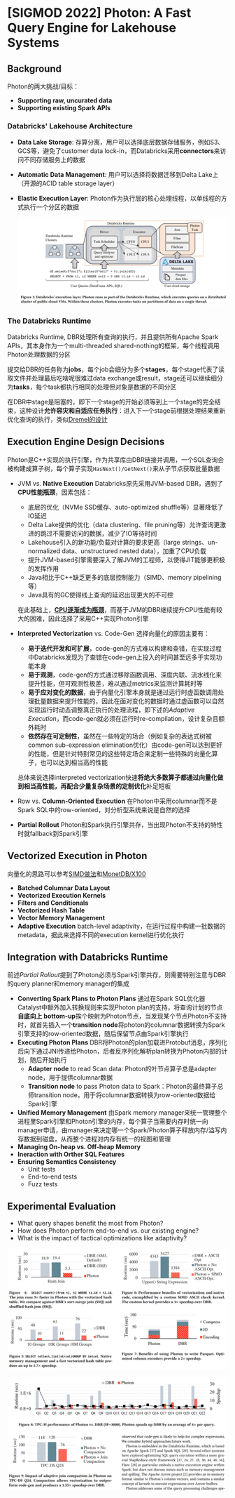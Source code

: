 # [SIGMOD 2022] Photon: A Fast Query Engine for Lakehouse Systems

## Background

Photon的两大挑战/目标：

- **Supporting raw, uncurated data**
- **Supporting existing Spark APIs**

### Databricks' Lakehouse Architecture

- **Data Lake Storage**: 存算分离，用户可以选择底层数据存储服务，例如S3、GCS等，避免了customer data lock-in，而Databricks采用**connectors**来访问不同存储服务上的数据
- **Automatic Data Management**: 用户可以选择将数据迁移到Delta Lake上（开源的ACID table storage layer）
- **Elastic Execution Layer**: Photon作为执行层的核心处理线程，以单线程的方式执行一个分区的数据

  ![01](images/photon01.png)

### The Databricks Runtime

Databricks Runtime, DBR处理所有查询的执行，并且提供所有Apache Spark APIs，其本身作为一个multi-threaded shared-nothing的框架，每个线程调用Photon处理数据的分区

提交给DBR的任务称为**jobs**，每个job会细分为多个**stages**，每个stage代表了读取文件并处理最后吃啥呢很难过data exchange或result，stage还可以继续细分为**tasks**，每个task都执行相同的处理但对象是数据的不同分区

在DBR中stage是阻塞的，即下一个stage的开始必须等到上一个stage的完全结束，这种设计**允许容灾和自适应任务执行**：进入下一个stage前根据处理结果重新优化查询的执行，类似[Dremel的设计](Dremel.md#evolution-of-serverless-architecture)

## Execution Engine Design Decisions

Photon是C++实现的执行引擎，作为共享库由DBR链接并调用，一个SQL查询会被构建成算子树，每个算子实现`HasNext()/GetNext()`来从子节点获取批量数据

- JVM vs. **Native Execution**
  Databricks原先采用JVM-based DBR，遇到了**CPU性能瓶颈**，因素包括：
  - 底层的优化（NVMe SSD缓存、auto-optimized shuffle等）显著降低了IO延迟
  - Delta Lake提供的优化（data clustering、file pruning等）允许查询更激进的跳过不需要访问的数据，减少了IO等待时间
  - Lakehouse引入的新功能/负载对计算的要求更高（large strings、un-normalized data、unstructured nested data），加重了CPU负载
  - 提升JVM-based引擎需要深入了解JVM的工程师，以使得JIT能够更积极的发挥作用
  - Java相比于C++缺乏更多的底层控制能力（SIMD、memory pipelining等）
  - Java具有的GC使得线上查询的延迟出现更大的不可控
  
  在此基础上，**[CPU逐渐成为瓶颈](../seastar/Shared_Nothing.md)**，而基于JVM的DBR继续提升CPU性能有较大的困难，因此选择了采用C++实现Photon引擎

- **Interpreted Vectorization** vs. Code-Gen
  选择向量化的原因主要有：
  - **易于迭代开发和可扩展**，code-gen的方式难以构建和查错，在实现过程中Databricks发现为了查错在code-gen上投入的时间甚至远多于实现功能本身
  - **易于观测**，code-gen的方式通过移除函数调用、深度内联、流水线化来提升性能，但可观测性极差，难以通过metrics来监测计算耗时等
  - **易于应对变化的数据**，由于向量化引擎本身就是通过运行时虚函数调用处理批量数据来提升性能的，因此在面对变化的数据时通过虚函数可以自然实现运行时动态调整真正执行的处理流程，即下述的*Adaptive Execution*，而code-gen就必须在运行时re-compilation，设计复杂且额外耗时
  - **依然存在可定制性**，虽然在一些特定的场合（例如复杂的表达式树被common sub-expression elimination优化）由code-gen可以达到更好的性能，但是针对特别常见的这些特定场合来定制一些特殊的向量化算子，也可以达到相当高的性能

  总体来说选择interpreted vectorization快速**将绝大多数算子都通过向量化做到相当高性能，再配合少量复杂场景的定制优化**补足短板

- Row vs. **Column-Oriented Execution**
  在Photon中采用columnar而不是Spark SQL中的row-oriented，对分析型系统来说是自然的选择

- **Partial Rollout**
  Photon和Spark执行引擎共存，当出现Photon不支持的特性时就fallback到Spark引擎

## Vectorized Execution in Photon

向量化的思路可以参考[SIMD做法](./SIMD_Investments.md)和[MonetDB/X100](./MonetDB.md)

- **Batched Columnar Data Layout**
- **Vectorized Execution Kernels**
- **Filters and Conditionals**
- **Vectorized Hash Table**
- **Vector Memory Management**
- **Adaptive Execution**
  batch-level adaptivity，在运行过程中构建一批数据的metadata，据此来选择不同的execution kernel进行优化执行

## Integration with Databricks Runtime

前述*Partial Rollout*提到了Photon必须与Spark引擎共存，则需要特别注意与DBR的query planner和memory manager的集成

- **Converting Spark Plans to Photon Plans**
  通过在Spark SQL优化器Catalyst中额外加入转换规则来实现Photon plan的支持，将查询计划的节点**自底向上 bottom-up**挨个映射为Photon节点，当发现某个节点Photon不支持时，就首先插入一个**transition node**将photon的columnar数据转换为Spark引擎支持的row-oriented数据，随后保留节点由Spark引擎执行
- **Executing Photon Plans**
  DBR将Photon的plan加载进Protobuf消息，序列化后向下通过JNI传递给Photon，后者反序列化解析plan转换为Photon内部的计划，随后开始执行
  - **Adapter node** to read Scan data: Photon的叶节点算子总是adapter node，用于提供columnar数据
  - **Transition node** to pass Photon data to Spark：Photon的最终算子总师transition node，用于将columnar数据转换为row-oriented数据给Spark引擎
- **Unified Memory Management**
  由Spark memory manager来统一管理整个进程里Spark引擎和Photon引擎的内存，每个算子当需要内存时统一向manager申请，由manager来决定哪一个Spark/Photon算子释放内存/溢写内存数据到磁盘，从而整个进程对内存有统一的视图和管理
- **Managing On-heap vs. Off-heap Memory**
- **Ineraction with Orther SQL Features**
- **Ensuring Semantics Consistency**
  - Unit tests
  - End-to-end tests
  - Fuzz tests

## Experimental Evaluation

- What query shapes benefit the most from Photon?
- How does Photon perform end-to-end vs. our existing engine?
- What is the impact of tactical optimizations like adaptivity?

![04](images/photon04.png)

![08](images/photon08.png)
